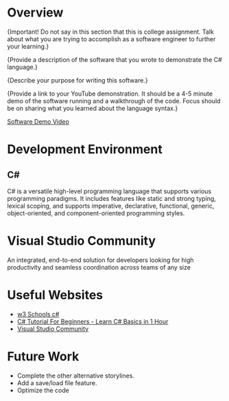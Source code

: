 # Overview

{Important! Do not say in this section that this is college assignment. Talk about what you are trying to accomplish as a software engineer to further your learning.}

{Provide a description of the software that you wrote to demonstrate the C# language.}

{Describe your purpose for writing this software.}

{Provide a link to your YouTube demonstration. It should be a 4-5 minute demo of the software running and a walkthrough of the code. Focus should be on sharing what you learned about the language syntax.}

[Software Demo Video](http://youtube.link.goes.here)

# Development Environment
## C#
C# is a versatile high-level programming language that supports various programming paradigms. It includes features like static and strong typing, lexical scoping, and supports imperative, declarative, functional, generic, object-oriented, and component-oriented programming styles.
# Visual Studio Community
An integrated, end-to-end solution for developers looking for high productivity and seamless coordination across teams of any size

# Useful Websites
- [w3 Schools c#](https://www.w3schools.com/cs/index.php)
- [C# Tutorial For Beginners - Learn C# Basics in 1 Hour](https://www.youtube.com/watch?v=gfkTfcpWqAY)
- [Visual Studio Community](https://visualstudio.microsoft.com/vs/community/)

# Future Work
- Complete the other alternative storylines.
- Add a save/load file feature.
- Optimize the code
